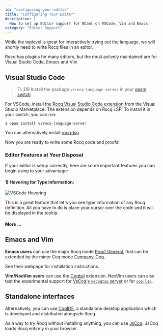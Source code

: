```yaml
---
id: "configuring-your-editor"
title: "Configuring Your Editor"
description: |
  How to set up Editor support for OCaml on VSCode, Vim and Emacs
category: "Editor Support"
---
```


While the toplevel is great for interactively trying out the language, we will shortly need to write Rocq files in an editor. 

Rocq has plugins for many editors, but the most actively maintained are for Visual Studio Code, Emacs and Vim.

## Visual Studio Code

> TL;DR
> Install the package `vsrocq-language-server` in your [opam switch](/docs/opam-switch-introduction).

For VSCode, install the [Rocq Visual Studio Code extension](https://marketplace.visualstudio.com/items?itemName=maximedenes.vscoq) from the Visual Studio Marketplace. The extension depends on Rocq LSP. To install it in your switch, you can run:

```shell
$ opam install vsrocq-language-server
```

You can alternatively install [rocq-lsp](https://github.com/ejgallego/coq-lsp).

Now you are ready to write some Rocq code and proofs!

### Editor Features at Your Disposal
If your editor is setup correctly, here are some important features you can begin using to your advantage:

#### 1) Hovering for Type Information: 

![VSCode Hovering](/media/tutorials/vscode-hover.gif)

This is a great feature that let's you see type information of any Rocq definition. All you have to do is place your cursor over the code and it will be displayed in the tooltip.

#### More ...

## Emacs and Vim

**Emacs users** can use the major Rocq mode [Proof General](https://proofgeneral.github.io/), that can be extended by the minor Coq mode [Company-Coq](https://github.com/cpitclaudel/company-coq).

See their webpage for installation instructions.

**Vim/NeoVim users** can use the [Coqtail](https://github.com/whonore/Coqtail) extension. 
NeoVim users can also test the experimental support for [VsCoq's `vscoqtop` server](https://github.com/tomtomjhj/vscoq.nvim) or for [`coq-lsp`](https://github.com/tomtomjhj/coq-lsp.nvim).

## Standalone interfaces

Alternatively, you can use [CoqIDE](https://coq.inria.fr/refman/practical-tools/coqide.html), a standalone desktop application which is developed and distributed alongside Rocq.

As a way to try Rocq without installing anything, you can use [JsCoq](https://jscoq.github.io/). JsCoq loads Rocq entirely in your browser.